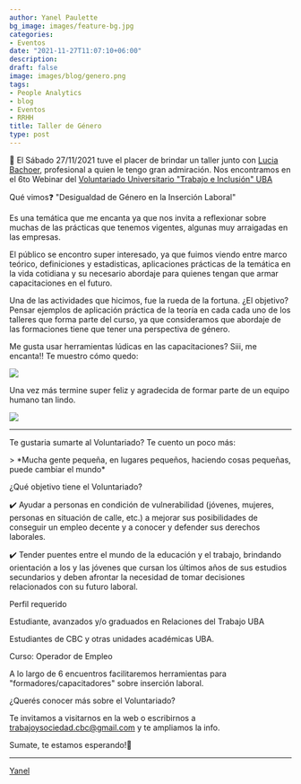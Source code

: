```yaml
---
author: Yanel Paulette
bg_image: images/feature-bg.jpg
categories:
- Eventos
date: "2021-11-27T11:07:10+06:00"
description: 
draft: false
image: images/blog/genero.png
tags:
- People Analytics
- blog
- Eventos
- RRHH
title: Taller de Género
type: post
---
```


📅 El Sábado 27/11/2021 tuve el placer de brindar un taller junto con [Lucia Bachoer](https://www.linkedin.com/in/lucia-bachoer-7b8ba151/), profesional a quien le tengo gran admiración. Nos encontramos en el 6to Webinar del [Voluntariado Universitario "Trabajo e Inclusión" UBA](https://www.linkedin.com/company/voluntariadotrabajoeinclusion/)

Qué vimos❓ "Desigualdad de Género en la Inserción Laboral"

Es una temática que me encanta ya que nos invita a reflexionar sobre muchas de las prácticas que tenemos vigentes, algunas muy arraigadas en las empresas.

El público se encontro super interesado, ya que fuimos viendo entre marco teórico, definiciones y estadisticas, aplicaciones prácticas de la temática en la vida cotidiana y su necesario abordaje para quienes tengan que armar capacitaciones en el futuro.

Una de las actividades que hicimos, fue la rueda de la fortuna. ¿El objetivo? Pensar ejemplos de aplicación práctica de la teoría en cada cada uno de los talleres que forma parte del curso, ya que consideramos que abordaje de las formaciones tiene que tener una perspectiva de género.

Me gusta usar herramientas lúdicas en las capacitaciones? Siii, me encanta!! Te muestro cómo quedo:

![](/images/blog/captura.jpg)

Una vez más termine super feliz y agradecida de formar parte de un equipo humano tan lindo.

![](/images/blog/foto.jpeg)


------------------------------------------------------------------------

Te gustaria sumarte al Voluntariado? Te cuento un poco más:

\> \*Mucha gente pequeña, en lugares pequeños, haciendo cosas pequeñas, puede cambiar el mundo\*

¿Qué objetivo tiene el Voluntariado?

✔️ Ayudar a personas en condición de vulnerabilidad (jóvenes, mujeres, personas en situación de calle, etc.) a mejorar sus posibilidades de conseguir un empleo decente y a conocer y defender sus derechos laborales.

✔️ Tender puentes entre el mundo de la educación y el trabajo, brindando orientación a los y las jóvenes que cursan los últimos años de sus estudios secundarios y deben afrontar la necesidad de tomar decisiones relacionados con su futuro laboral.

Perfil requerido

Estudiante, avanzados y/o graduados en Relaciones del Trabajo UBA

Estudiantes de CBC y otras unidades académicas UBA.

Curso: Operador de Empleo

A lo largo de 6 encuentros facilitaremos herramientas para "formadores/capacitadores" sobre inserción laboral.

¿Querés conocer más sobre el Voluntariado?

Te invitamos a visitarnos en la web o escribirnos a [trabajoysociedad.cbc\@gmail.com](mailto:trabajoysociedad.cbc@gmail.com) y te ampliamos la info.

Sumate, te estamos esperando!🤝

------------------------------------------------------------------------

[Yanel](https://yanelpaulette.netlify.app/)
